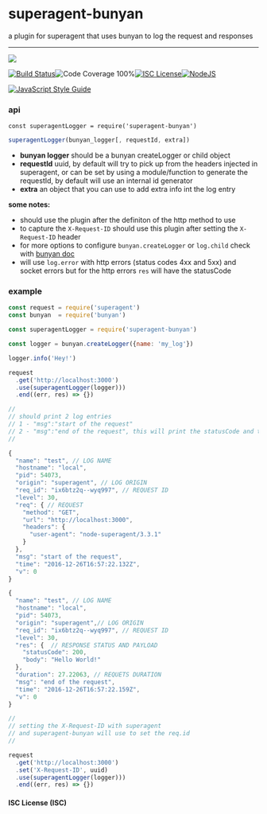 # superagent-bunyan

a plugin for superagent that uses bunyan to log the request and responses

----
<a href="https://nodei.co/npm/superagent-bunyan/"><img src="https://nodei.co/npm/superagent-bunyan.png?downloads=true"></a>

[![Build Status](https://img.shields.io/badge/build-passing-brightgreen.svg?style=flat-square)](https://travis-ci.org/joaquimserafim/superagent-bunyan)![Code Coverage 100%](https://img.shields.io/badge/code%20coverage-100%25-green.svg?style=flat-square)[![ISC License](https://img.shields.io/badge/license-ISC-blue.svg?style=flat-square)](https://github.com/joaquimserafim/superagent-bunyan/blob/master/LICENSE)[![NodeJS](https://img.shields.io/badge/node-6.1.x-brightgreen.svg?style=flat-square)](https://github.com/joaquimserafim/superagent-bunyan/blob/master/package.json#L42)

[![JavaScript Style Guide](https://cdn.rawgit.com/feross/standard/master/badge.svg)](https://github.com/feross/standard)


### api
`const superagentLogger = require('superagent-bunyan')`

```js
superagentLogger(bunyan_logger[, requestId, extra])
```

* **bunyan logger** should be a bunyan createLogger or child object
* **requestId** uuid, by default will try to pick up from the headers injected in superagent, or can be set by using a module/function to generate the requestId, by default will use an internal id generator
* **extra** an object that you can use to add extra info int the log entry

**some notes:**
* should use the plugin after the definiton of the http method to use
* to capture the `X-Request-ID` should use this plugin after setting the `X-Request-ID` header
* for more options to configure `bunyan.createLogger` or `log.child` check with [bunyan doc](https://github.com/trentm/node-bunyan#introduction)
* will use `log.error` with http errors (status codes 4xx and 5xx) and socket errors but for the http errors `res` will have the statusCode

### example
```js
const request = require('superagent')
const bunyan  = require('bunyan')

const superagentLogger = require('superagent-bunyan')

const logger = bunyan.createLogger({name: 'my_log'})

logger.info('Hey!')

request
  .get('http://localhost:3000')
  .use(superagentLogger(logger)))
  .end((err, res) => {})

//
// should print 2 log entries
// 1 - "msg":"start of the request"
// 2 - "msg":"end of the request", this will print the statusCode and the body
//

{
  "name": "test", // LOG NAME
  "hostname": "local",
  "pid": 54073,
  "origin": "superagent", // LOG ORIGIN
  "req_id": "ix6btz2q--wyq997", // REQUEST ID
  "level": 30,
  "req": { // REQUEST
    "method": "GET",
    "url": "http://localhost:3000",
    "headers": {
      "user-agent": "node-superagent/3.3.1"
    }
  },
  "msg": "start of the request",
  "time": "2016-12-26T16:57:22.132Z",
  "v": 0
}

{
  "name": "test", // LOG NAME
  "hostname": "local",
  "pid": 54073,
  "origin": "superagent",// LOG ORIGIN
  "req_id": "ix6btz2q--wyq997", // REQUEST ID
  "level": 30,
  "res": {  // RESPONSE STATUS AND PAYLOAD
    "statusCode": 200,
    "body": "Hello World!"
  },
  "duration": 27.22063, // REQUETS DURATION
  "msg": "end of the request",
  "time": "2016-12-26T16:57:22.159Z",
  "v": 0
}

//
// setting the X-Request-ID with superagent
// and superagent-bunyan will use to set the req.id
//

request
  .get('http://localhost:3000')
  .set('X-Request-ID', uuid)
  .use(superagentLogger(logger)))
  .end((err, res) => {})
```

#### ISC License (ISC)
